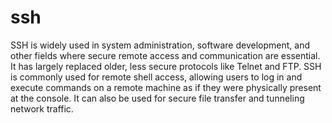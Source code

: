 # ssh
SSH is widely used in system administration, software development, and other fields where secure remote access and communication are essential. It has largely replaced older, less secure protocols like Telnet and FTP.
SSH is commonly used for remote shell access, allowing users to log in and execute commands on a remote machine as if they were physically present at the console. It can also be used for secure file transfer and tunneling network traffic.